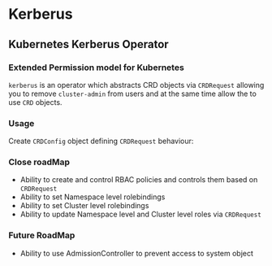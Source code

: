 # Kerberus

## Kubernetes Kerberus Operator

### Extended Permission model for Kubernetes

`kerberus` is an operator which abstracts CRD objects via `CRDRequest` allowing you to remove `cluster-admin` from users and at the same time allow the to use `CRD` objects.


### Usage

Create `CRDConfig` object defining `CRDRequest` behaviour:



### Close roadMap

* Ability to create and control RBAC policies and controls them based on `CRDRequest`
* Ability to set Namespace level rolebindings
* Ability to set Cluster level rolebindings
* Ability to update Namespace level and Cluster level roles via `CRDRequest`

### Future RoadMap

* Ability to use AdmissionController to prevent access to system object
